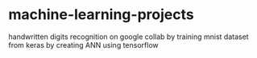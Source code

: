 # machine-learning-projects
handwritten digits recognition on google collab by training mnist dataset from keras by creating ANN using tensorflow
